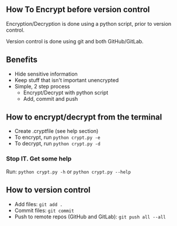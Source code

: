 ## How To Encrypt before version control

Encryption/Decryption is done using a python script, prior to version control.

Version control is done using git and both GitHub/GitLab.

## Benefits

- Hide sensitive information
- Keep stuff that isn't important unencrypted
- Simple, 2 step process
    - Encrypt/Decrypt with python script
    - Add, commit and push

## How to encrypt/decrypt from the terminal

- Create .cryptfile (see help section)
- To encrypt, run `python crypt.py -e`
- To decrypt, run `python crypt.py -d`

### Stop IT. Get some help

Run: `python crypt.py -h` or `python crypt.py --help`

## How to version control

- Add files: `git add .`
- Commit files: `git commit`
- Push to remote repos (GitHub and GitLab): `git push all --all`

